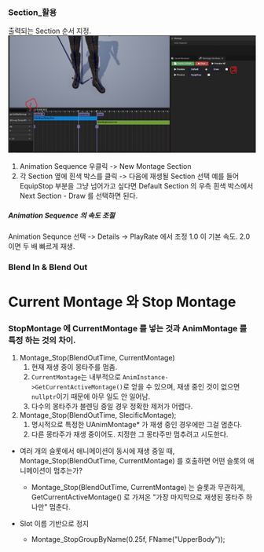 ### Section_활용

출력되는 Section 순서 지정.
![AnimMontage 섹션 순서 지정.](/Image/Unreal/AnimMontage_Section순서지정.png)
1. Animation Sequence 우클릭 -> New Montage Section
2. 각 Section 옆에 흰색 박스를 클릭 -> 다음에 재생될 Section 선택
예를 들어 EquipStop 부분을 그냥 넘어가고 싶다면 Default Section 의 우측 흰색 박스에서 Next Section - Draw 를 선택하면 된다.

##### Animation Sequence 의 속도 조절

Animation Sequnce 선택 -> Details -> PlayRate 에서 조정
1.0 이 기본 속도. 2.0 이면 두 배 빠르게 재생.

### Blend In & Blend Out


# Current Montage 와 Stop Montage

### StopMontage 에 CurrentMontage 를 넣는 것과 AnimMontage 를 특정 하는 것의 차이.

1. Montage_Stop(BlendOutTime, CurrentMontage)
	1. 현재 재생 중이 몽타주를 멈춤.
	2. `CurrentMontage`는 내부적으로 `AnimInstance->GetCurrentActiveMontage()`로 얻을 수 있으며,  재생 중인 것이 없으면 `nullptr`이기 때문에 아무 일도 안 일어남.
	3. 다수의 몽타주가 블렌딩 중일 경우 정확한 제저가 어렵다.
2. Montage_Stop(BlendOutTime, SlecificMontage);
	1. 명시적으로 특정한 UAnimMontage* 가 재생 중인 경우에만 그걸 멈춘다.
	2. 다른 몽타주가 재생 중이어도. 지정한 그 몽타주만 멈추려고 시도한다.

- 여러 개의 슬롯에서 애니메이션이 동시에 재생 중일 때, Montage_Stop(BlendOutTime, CurrentMontage) 를 호출하면 어떤 슬롯의 애니메이션이 멈추는가?
	- Montage_Stop(BlendOutTime, CurrentMontage) 는 슬롯과 무관하게,  GetCurrentActiveMontage() 로 가져온 "가장 마지막으로 재생된 몽타주 하나만" 멈춘다.

- Slot 이름 기반으로 정지
	- Montage_StopGroupByName(0.25f, FName("UpperBody"));
